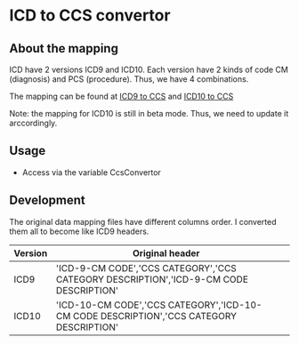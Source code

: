 # ICD to CCS convertor 

## About the mapping
ICD have 2 versions ICD9 and ICD10. Each version have 2 kinds of code CM (diagnosis) and PCS (procedure). 
Thus, we have 4 combinations.

The mapping can be found at [ICD9 to CCS](https://www.hcup-us.ahrq.gov/toolssoftware/ccs/ccs.jsp) and [ICD10 to CCS](https://www.hcup-us.ahrq.gov/toolssoftware/ccs10/ccs10.jsp)

Note: the mapping for ICD10 is still in beta mode. Thus, we need to update it arccordingly.

## Usage
* Access via the variable CcsConvertor

## Development
The original data mapping files have different columns order. I converted them all to become like ICD9 headers.	

| Version | Original header                                                                         |   |
|---------|-----------------------------------------------------------------------------------------|---|
| ICD9    | 'ICD-9-CM CODE','CCS CATEGORY','CCS CATEGORY DESCRIPTION','ICD-9-CM CODE DESCRIPTION'   |   |
| ICD10   | 'ICD-10-CM CODE','CCS CATEGORY','ICD-10-CM CODE DESCRIPTION','CCS CATEGORY DESCRIPTION' |   |